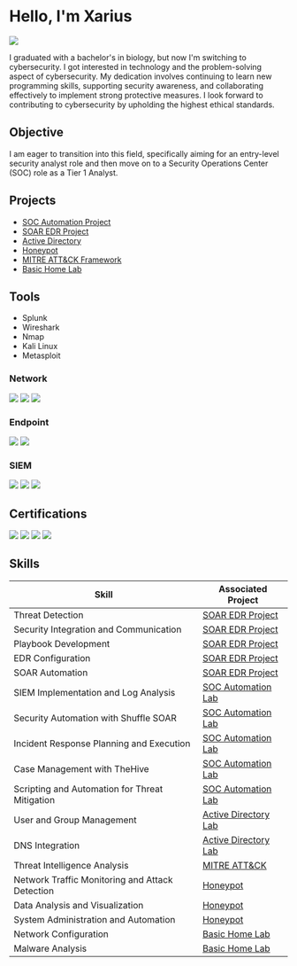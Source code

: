 # Hello, I'm Xarius 
<a href="https://linkedin.com/in/xarius-mickens-564b3a171/"><img src="https://img.shields.io/badge/-LinkedIn-0072b1?&style=for-the-badge&logo=linkedin&logoColor=white" /></a>


I graduated with a bachelor's in biology, but now I'm switching to cybersecurity. I got interested in technology and the problem-solving aspect of cybersecurity. My dedication involves continuing to learn new programming skills, supporting security awareness, and collaborating effectively to implement strong protective measures. I look forward to contributing to cybersecurity by upholding the highest ethical standards.

## Objective

I am eager to transition into this field, specifically aiming for an entry-level security analyst role and then move on to a Security Operations Center (SOC) role as a Tier 1 Analyst.


## Projects
- [SOC Automation Project](https://github.com/Xmick01/SOC-Automation-Project-)
- [SOAR EDR Project](https://github.com/Xmick01/SOAR-EDR-Project)
- [Active Directory](https://github.com/Xmick01/Active-Directory-lab/blob/main/README.md)
- [Honeypot](https://github.com/Xmick01/Deploying-and-Managing-a-T-Pot-Honeypot)
- [MITRE ATT&CK Framework](https://github.com/Xmick01/MITRE-ATT-CK-Framework-Implementation-Project)
- [Basic Home Lab](https://github.com/Xmick01/Basic-Home-Lab)


## Tools
- Splunk
- Wireshark
- Nmap
- Kali Linux
- Metasploit

### Network
<div>
    <img src="https://img.shields.io/badge/-Wireshark-1679A7?&style=for-the-badge&logo=Wireshark&logoColor=white" />
    <img src="https://img.shields.io/badge/-Suricata-EF3B2D?&style=for-the-badge&logo=Suricata&logoColor=white" />
    <img src="https://img.shields.io/badge/-Zeek-777BB4?&style=for-the-badge&logo=Zeek&logoColor=white" />
</div>

### Endpoint
<div>
    <img src="https://img.shields.io/badge/-Microsoft_Defender_for_Endpoint-00A4EF?&style=for-the-badge&logo=Microsoft&logoColor=white" />
    <img src="https://img.shields.io/badge/-Velociraptor-4B275F?&style=for-the-badge&logo=Velociraptor&logoColor=white" />
</div>

### SIEM
<div>
    <img src="https://img.shields.io/badge/-Microsoft_Sentinel-0078D4?&style=for-the-badge&logo=Microsoft&logoColor=white" />
    <img src="https://img.shields.io/badge/-Splunk-000000?&style=for-the-badge&logo=Splunk&logoColor=white" />
    <img src="https://img.shields.io/badge/-Elastic-005571?&style=for-the-badge&logo=Elastic&logoColor=white" />
</div>

## Certifications
<div>
<img src="https://img.shields.io/badge/-Google%20Cybersecurity-FF0000?style=for-the-badge&logo=Google&logoColor=white" />
<img src="https://img.shields.io/badge/-Google%20IT-FF0000?style=for-the-badge&logo=Google&logoColor=white" />
<img src="https://img.shields.io/badge/-Google%20Data%20Analytics-FF0000?style=for-the-badge&logo=Google&logoColor=white" />
<img src="https://img.shields.io/badge/-Python%20for%20Cybersecurity%20Specialization%20(Infosec)-FF0000?style=for-the-badge&logo=Python&logoColor=white" />
</div>

## Skills

| Skill                                         | Associated Project         |
|-----------------------------------------------|----------------------------|
| Threat Detection                             | <a href="https://github.com/Xmick01/SOAR-EDR-Project">SOAR EDR Project</a> |
| Security Integration and Communication       | <a href="https://github.com/Xmick01/SOAR-EDR-Project">SOAR EDR Project</a> |
| Playbook Development                         | <a href="https://github.com/Xmick01/SOAR-EDR-Project">SOAR EDR Project</a> |
|  EDR Configuration                        | <a href="https://github.com/Xmick01/SOAR-EDR-Project">SOAR EDR Project</a> |
|  SOAR Automation                        | <a href="https://github.com/Xmick01/SOAR-EDR-Project">SOAR EDR Project</a> |
| SIEM Implementation and Log Analysis         | <a href="https://github.com/Xmick01/SOC-Automation-Project-">SOC Automation Lab</a> |
| Security Automation with Shuffle SOAR        | <a href="https://github.com/Xmick01/SOC-Automation-Project-">SOC Automation Lab</a> |
| Incident Response Planning and Execution     | <a href="https://github.com/Xmick01/SOC-Automation-Project-">SOC Automation Lab</a> |
| Case Management with TheHive                 | <a href="https://github.com/Xmick01/SOC-Automation-Project-">SOC Automation Lab</a> |
| Scripting and Automation for Threat Mitigation | <a href="https://github.com/Xmick01/SOC-Automation-Project-">SOC Automation Lab</a> |
| User and Group Management                    | <a href="https://github.com/Xmick01/Active-Directory-lab/blob/main/README.md">Active Directory Lab</a> |
| DNS Integration                              | <a href="https://github.com/Xmick01/Active-Directory-lab/blob/main/README.md">Active Directory Lab</a> |
| Threat Intelligence Analysis                 | <a href="https://github.com/Xmick01/MITRE-ATT-CK-Framework-Implementation-Project">MITRE ATT&CK</a> |
| Network Traffic Monitoring and Attack Detection | <a href="https://github.com/Xmick01/Deploying-and-Managing-a-T-Pot-Honeypot">Honeypot</a> |
| Data Analysis and Visualization              | <a href="https://github.com/Xmick01/Deploying-and-Managing-a-T-Pot-Honeypot">Honeypot</a> |
| System Administration and Automation         | <a href="https://github.com/Xmick01/Deploying-and-Managing-a-T-Pot-Honeypot">Honeypot</a> |
| Network Configuration                        | <a href="https://github.com/Xmick01/Basic-Home-Lab">Basic Home Lab</a> |
| Malware Analysis                             | <a href="https://github.com/Xmick01/Basic-Home-Lab">Basic Home Lab</a> |


